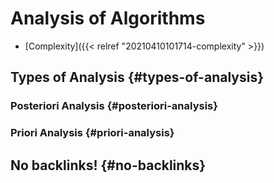 # Analysis of Algorithms


-   [Complexity]({{< relref "20210410101714-complexity" >}})


## Types of Analysis {#types-of-analysis}


### Posteriori Analysis {#posteriori-analysis}


### Priori Analysis {#priori-analysis}


## No backlinks! {#no-backlinks}
